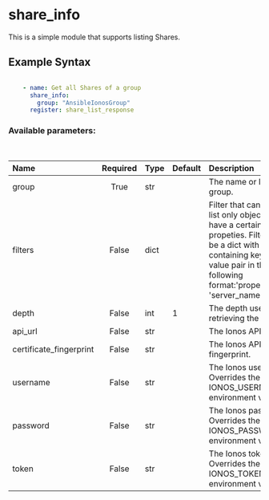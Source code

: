 # share_info

This is a simple module that supports listing Shares.

## Example Syntax


```yaml

    - name: Get all Shares of a group
      share_info:
        group: "AnsibleIonosGroup"
      register: share_list_response

```
### Available parameters:
&nbsp;

| Name | Required | Type | Default | Description |
| :--- | :---: | :--- | :--- | :--- |
| group | True | str |  | The name or ID of the group. |
| filters | False | dict |  | Filter that can be used to list only objects which have a certain set of propeties. Filters should be a dict with a key containing keys and value pair in the following format:'properties.name': 'server_name' |
| depth | False | int | 1 | The depth used when retrieving the items. |
| api_url | False | str |  | The Ionos API base URL. |
| certificate_fingerprint | False | str |  | The Ionos API certificate fingerprint. |
| username | False | str |  | The Ionos username. Overrides the IONOS_USERNAME environment variable. |
| password | False | str |  | The Ionos password. Overrides the IONOS_PASSWORD environment variable. |
| token | False | str |  | The Ionos token. Overrides the IONOS_TOKEN environment variable. |
